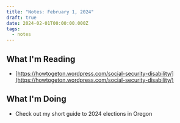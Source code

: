 ```yaml
---
title: "Notes: February 1, 2024"
draft: true
date: 2024-02-01T00:00:00.000Z
tags:
  - notes
---
```


## What I'm Reading

- [https://howtogeton.wordpress.com/social-security-disability/](https://howtogeton.wordpress.com/social-security-disability/)

## What I'm Doing

- Check out my short guide to 2024 elections in Oregon
